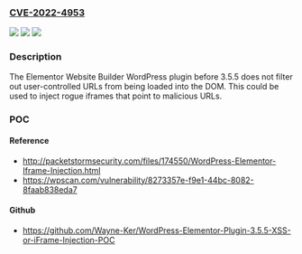 ### [CVE-2022-4953](https://cve.mitre.org/cgi-bin/cvename.cgi?name=CVE-2022-4953)
![](https://img.shields.io/static/v1?label=Product&message=Elementor%20Website%20Builder&color=blue)
![](https://img.shields.io/static/v1?label=Version&message=0%3C%203.5.5%20&color=brighgreen)
![](https://img.shields.io/static/v1?label=Vulnerability&message=CWE-80%20Improper%20Neutralization%20of%20Script-Related%20HTML%20Tags%20in%20a%20Web%20Page%20(Basic%20XSS)&color=brighgreen)

### Description

The Elementor Website Builder WordPress plugin before 3.5.5 does not filter out user-controlled URLs from being loaded into the DOM. This could be used to inject rogue iframes that point to malicious URLs.

### POC

#### Reference
- http://packetstormsecurity.com/files/174550/WordPress-Elementor-Iframe-Injection.html
- https://wpscan.com/vulnerability/8273357e-f9e1-44bc-8082-8faab838eda7

#### Github
- https://github.com/Wayne-Ker/WordPress-Elementor-Plugin-3.5.5-XSS-or-iFrame-Injection-POC

